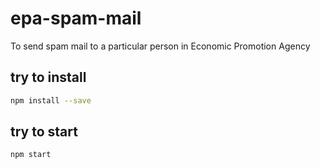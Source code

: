 # epa-spam-mail
To send spam mail to a particular person in Economic Promotion Agency

## try to install 
```bash
npm install --save
```

## try to start
```bash
npm start
```
